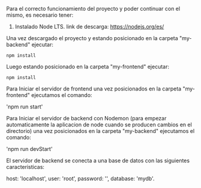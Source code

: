 Para el correcto funcionamiento del proyecto y poder continuar con el mismo, es necesario tener:
1. Instalado Node LTS. link de descarga: https://nodejs.org/es/


Una vez descargado el proyecto y estando posicionado en la carpeta "my-backend" ejecutar:

`npm install`

Luego estando posicionado en la carpeta "my-frontend" ejecutar:

`npm install`

Para Iniciar el servidor de frontend una vez posicionados en la carpeta "my-frontend" ejecutamos el comando:

'npm run start'

Para Iniciar el servidor de backend con Nodemon (para empezar automaticamente la aplicacion de node cuando se producen cambios en el directorio) una vez posicionados en la carpeta "my-backend" ejecutamos el comando:

'npm run devStart'

El servidor de backend se conecta a una base de datos con las siguientes caracteristicas:

host: 'localhost',
user: 'root',
password: '',
database: 'mydb'.
